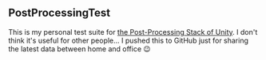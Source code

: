 PostProcessingTest
------------------

This is my personal test suite for [the Post-Processing Stack of Unity][PostProcess].
I don't think it's useful for other people... I pushed this to GitHub just for sharing
the latest data between home and office :wink:

[PostProcess]: https://github.com/keijiro/PostProcessingTest

